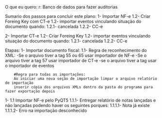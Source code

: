 O que eu quero:
r: Banco de dados para fazer auditorias

Sumario dos passos para concluir este plano:
 1- Importar NF-e
    1.2- Criar Foreing Key com CT-e
    1.2- importar eventos vinculando situação do documento quando:
        1.2.1- cancelada
        1.2.2- CC-e


 2- Importar CT-e
    1.2- Criar Foreing Key
    1.2- importar eventos vinculando situação do documento quando:
        1.2.1- cancelada
        1.2.2- CC-e

Etapas:
1- Importar documento fiscal:
    1.1- Regra de reconhecimento do XML:
        -Se o arquivo tiver a tag <mod>55</mod> ou <mod>65</mod> usar importador de NF-e
        -Se o arquivo tiver a tag <mod>57</mod> usar importador de CT-e
        -se o arquivo tiver a tag <detEvento> usar o importador de eventos

        #Regra para todas as importações:
        Ao iniciar uma nova seção de importação limpar o arquivo relatório de importação
        inserir cópia dos arquivos XMLs dentro da pasta do programa para fazer exportação depois

1- 1.1 Importar NF-e pelo PyQT5
        1.1.1- Entregar relatório de notas lançadas e não lançadas podendo haver os seguintes porques:
            1.1.1.1- Nota já existe
            1.1.1.2- Erro na importação desconhecido
